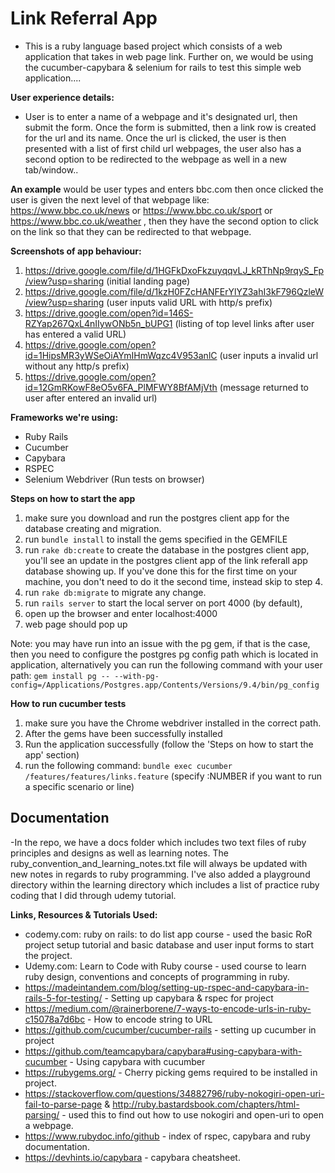 # Link Referral App

* This is a ruby language based project which consists of a web application that takes in web page link. Further on, we would be using the cucumber-capybara & selenium for rails to test this simple web application....

**User experience details:**
* User is to enter a name of a webpage and it's designated url, then submit the form. Once the form is submitted, then a link row is created for the url and its name. Once the url is clicked, the user is then presented with a list of first child url webpages, the user also has a second option to be redirected to the webpage as well in a new tab/window.. 

**An example** would be user types and enters bbc.com then once clicked the user is given the next level of that webpage like: https://www.bbc.co.uk/news or https://www.bbc.co.uk/sport or https://www.bbc.co.uk/weather , then they have the second option to click on the link so that they can be redirected to that webpage.

**Screenshots of app behaviour:**
1) https://drive.google.com/file/d/1HGFkDxoFkzuyqqvLJ_kRThNp9rqyS_Fp/view?usp=sharing (initial landing page)
2) https://drive.google.com/file/d/1kzH0FZcHANFErYlYZ3ahI3kF796QzleW/view?usp=sharing (user inputs valid URL with http/s prefix)
3) https://drive.google.com/open?id=146S-RZYap267QxL4nIIywONb5n_bUPG1 (listing of top level links after user has entered a valid URL)
4) https://drive.google.com/open?id=1HipsMR3yWSeOiAYmIHmWqzc4V953anlC (user inputs a invalid url without any http/s prefix)
5) https://drive.google.com/open?id=12GmRKowF8eO5v6FA_PlMFWY8BfAMjVth (message returned to user after entered an invalid url)

**Frameworks we're using:**
* Ruby Rails
* Cucumber
* Capybara
* RSPEC
* Selenium Webdriver (Run tests on browser)

**Steps on how to start the app**
1) make sure you download and run the postgres client app for the database creating and migration.
2) run ```bundle install``` to install the gems specified in the GEMFILE
3) run ```rake db:create``` to create the database in the postgres client app, you'll see an update in the postgres client app of the link referall app database showing up. If you've done this for the first time on your machine, you don't need to do it the second time, instead skip to step 4.
4) run ```rake db:migrate``` to migrate any change.
5) run ```rails server``` to start the local server on port 4000 (by default), 
6) open up the browser and enter localhost:4000
7) web page should pop up

Note: you may have run into an issue with the pg gem, if that is the case, then you need to configure the postgres pg config path which is located in application, alternatively you can run the following command with your user path: ```gem install pg -- --with-pg-config=/Applications/Postgres.app/Contents/Versions/9.4/bin/pg_config```

**How to run cucumber tests**
1) make sure you have the Chrome webdriver installed in the correct path.
2) After the gems have been successfully installed
3) Run the application successfully (follow the 'Steps on how to start the app' section)
3) run the following command: ```bundle exec cucumber /features/features/links.feature``` (specify :NUMBER if you want to run a specific scenario or line)

## Documentation
-In the repo, we have a docs folder which includes two text files of ruby principles and designs as well as learning notes. The ruby_convention_and_learning_notes.txt file will always be updated with new notes in regards to ruby programming. I've also added a playground directory within the learning directory which includes a list of practice ruby coding that I did through udemy tutorial.

**Links, Resources & Tutorials Used:**
* codemy.com: ruby on rails: to do list app course - used the basic RoR project setup tutorial and basic database and user input forms to start the project.
* Udemy.com: Learn to Code with Ruby course - used course to learn ruby design, conventions and concepts of programming in ruby.
* https://madeintandem.com/blog/setting-up-rspec-and-capybara-in-rails-5-for-testing/ - Setting up capybara & rspec for project
* https://medium.com/@rainerborene/7-ways-to-encode-urls-in-ruby-c15078a7d6bc - How to encode string to URL
* https://github.com/cucumber/cucumber-rails - setting up cucumber in project
* https://github.com/teamcapybara/capybara#using-capybara-with-cucumber - Using capybara with cucumber
* https://rubygems.org/ - Cherry picking gems required to be installed in project.
* https://stackoverflow.com/questions/34882796/ruby-nokogiri-open-uri-fail-to-parse-page & http://ruby.bastardsbook.com/chapters/html-parsing/ - used this to find out how to use nokogiri and open-uri to open a webpage.
* https://www.rubydoc.info/github - index of rspec, capybara and ruby documentation.
* https://devhints.io/capybara - capybara cheatsheet.
